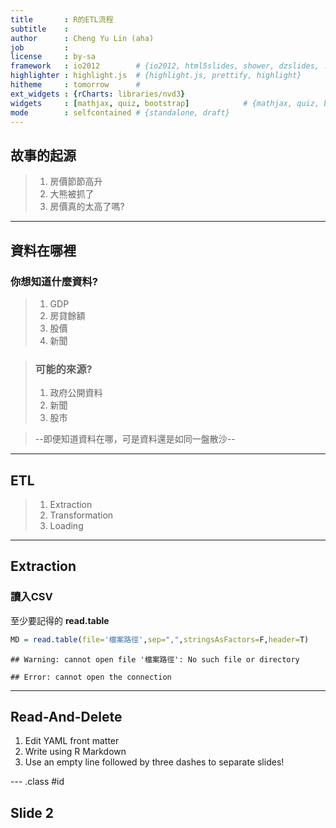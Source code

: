 ```yaml
---
title       : R的ETL流程
subtitle    : 
author      : Cheng Yu Lin (aha)
job         : 
license     : by-sa
framework   : io2012        # {io2012, html5slides, shower, dzslides, ...}
highlighter : highlight.js  # {highlight.js, prettify, highlight}
hitheme     : tomorrow      # 
ext_widgets : {rCharts: libraries/nvd3}
widgets     : [mathjax, quiz, bootstrap]            # {mathjax, quiz, bootstrap}
mode        : selfcontained # {standalone, draft}
---
```



## 故事的起源

> 1. 房價節節高升
> 2. 大熊被抓了
> 3. 房價真的太高了嗎?

--- 

## 資料在哪裡

### 你想知道什麼資料?

> 1. GDP
> 2. 房貸餘額
> 3. 股價
> 4. 新聞

> ### 可能的來源?
> 1. 政府公開資料
> 2. 新聞
> 3. 股市

> --即便知道資料在哪，可是資料還是如同一盤散沙--

---  

## ETL

> 1. Extraction
> 2. Transformation
> 3. Loading

--- 

## Extraction

### 讀入CSV

至少要記得的 **read.table**

```r
MD = read.table(file='檔案路徑',sep=",",stringsAsFactors=F,header=T)
```

```
## Warning: cannot open file '檔案路徑': No such file or directory
```

```
## Error: cannot open the connection
```

--- 
## Read-And-Delete

1. Edit YAML front matter
2. Write using R Markdown
3. Use an empty line followed by three dashes to separate slides!

--- .class #id 

## Slide 2




